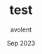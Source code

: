 ---
share: true
layout: /src/layouts/BaseLayout.astro
author: avolent
title: test
date: Sep 2023
category: test
---